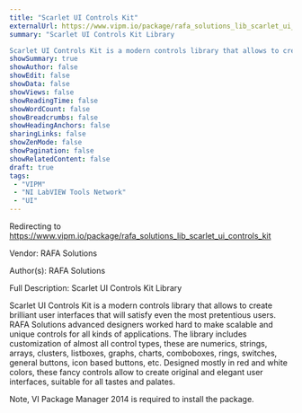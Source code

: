 ```yaml
---
title: "Scarlet UI Controls Kit"
externalUrl: https://www.vipm.io/package/rafa_solutions_lib_scarlet_ui_controls_kit
summary: "Scarlet UI Controls Kit Library

Scarlet UI Controls Kit is a modern controls library that allows to create brilliant user interfaces that will satisfy even the most pretentious users."
showSummary: true
showAuthor: false
showEdit: false
showData: false
showViews: false
showReadingTime: false
showWordCount: false
showBreadcrumbs: false
showHeadingAnchors: false
sharingLinks: false
showZenMode: false
showPagination: false
showRelatedContent: false
draft: true
tags:
 - "VIPM"
 - "NI LabVIEW Tools Network"
 - "UI"
---
```


Redirecting to https://www.vipm.io/package/rafa_solutions_lib_scarlet_ui_controls_kit

Vendor: RAFA Solutions

Author(s): RAFA Solutions
 
Full Description:
Scarlet UI Controls Kit Library

Scarlet UI Controls Kit is a modern controls library that allows to create brilliant user interfaces that will satisfy even the most pretentious users.
RAFA Solutions advanced designers worked hard to make scalable and unique controls for all kinds of applications.
The library includes customization of almost all control types, these are  numerics, strings, arrays, clusters, listboxes, graphs, charts, comboboxes, rings, switches, general buttons, icon based buttons, etc. 
Designed mostly in red and white colors, these fancy controls allow to create original and elegant user interfaces, suitable for all tastes and palates.

Note, VI Package Manager 2014 is required to install the package.